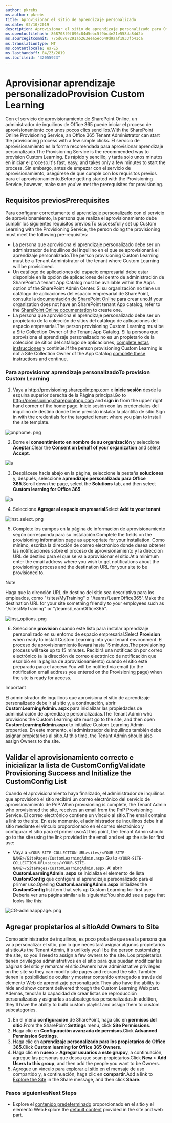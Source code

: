 ```yaml
---
author: pkrebs
ms.author: pkrebs
title: Aprovisionar el sitio de aprendizaje personalizado
ms.date: 02/10/2019
description: Aprovisionar el sitio de aprendizaje personalizado para Office 365 a través del motor de aprovisionamiento de SharePoint
ms.openlocfilehash: 868708f9f096c84d5ebc5f9bc4e21e558da84d2b
ms.sourcegitcommit: 775d6807291ab263eea5ec649d9aaf1933fb41ca
ms.translationtype: MT
ms.contentlocale: es-ES
ms.lasthandoff: 04/23/2019
ms.locfileid: "32055923"
---
```

# <a name="provision-custom-learning"></a><span data-ttu-id="52380-103">Aprovisionar aprendizaje personalizado</span><span class="sxs-lookup"><span data-stu-id="52380-103">Provision Custom Learning</span></span> 

<span data-ttu-id="52380-104">Con el servicio de aprovisionamiento de SharePoint Online, un administrador de inquilinos de Office 365 puede iniciar el proceso de aprovisionamiento con unos pocos clics sencillos.</span><span class="sxs-lookup"><span data-stu-id="52380-104">With the SharePoint Online Provisioning Service, an Office 365 Tenant Administrator can start the provisioning process with a few simple clicks.</span></span> <span data-ttu-id="52380-105">El servicio de aprovisionamiento es la forma recomendada para aprovisionar aprendizaje personalizado.</span><span class="sxs-lookup"><span data-stu-id="52380-105">The Provisioning Service is the recommended way to provision Custom Learning.</span></span> <span data-ttu-id="52380-106">Es rápido y sencillo, y tarda solo unos minutos en iniciar el proceso.</span><span class="sxs-lookup"><span data-stu-id="52380-106">It's fast, easy, and takes only a few minutes to start the process.</span></span> <span data-ttu-id="52380-107">Sin embargo, antes de empezar con el servicio de aprovisionamiento, asegúrese de que cumple con los requisitos previos para el aprovisionamiento.</span><span class="sxs-lookup"><span data-stu-id="52380-107">Before getting started with the Provisioning Service, however, make sure you've met the prerequisites for provisioning.</span></span>

## <a name="prerequisites"></a><span data-ttu-id="52380-108">Requisitos previos</span><span class="sxs-lookup"><span data-stu-id="52380-108">Prerequisites</span></span>
 
<span data-ttu-id="52380-109">Para configurar correctamente el aprendizaje personalizado con el servicio de aprovisionamiento, la persona que realiza el aprovisionamiento debe cumplir los siguientes requisitos previos:</span><span class="sxs-lookup"><span data-stu-id="52380-109">To successfully set up Custom Learning with the Provisioning Service, the person doing the provisioning must meet the following pre-requisites:</span></span> 
 
- <span data-ttu-id="52380-110">La persona que aprovisiona el aprendizaje personalizado debe ser un administrador de inquilinos del inquilino en el que se aprovisionará el aprendizaje personalizado.</span><span class="sxs-lookup"><span data-stu-id="52380-110">The person provisioning Custom Learning must be a Tenant Administrator of the tenant where Custom Learning will be provisioned.</span></span>  
- <span data-ttu-id="52380-111">Un catálogo de aplicaciones del espacio empresarial debe estar disponible en la opción de aplicaciones del centro de administración de SharePoint.</span><span class="sxs-lookup"><span data-stu-id="52380-111">A tenant App Catalog must be available within the Apps option of the SharePoint Admin Center.</span></span> <span data-ttu-id="52380-112">Si su organización no tiene un catálogo de aplicaciones del espacio empresarial de SharePoint, consulte la [documentación de SharePoint Online](https://docs.microsoft.com/en-us/sharepoint/use-app-catalog) para crear uno.</span><span class="sxs-lookup"><span data-stu-id="52380-112">If your organization does not have an SharePoint tenant App catalog, refer to the [SharePoint Online documentation](https://docs.microsoft.com/en-us/sharepoint/use-app-catalog) to create one.</span></span>  
- <span data-ttu-id="52380-113">La persona que aprovisiona el aprendizaje personalizado debe ser un propietario de la colección de sitios del catálogo de aplicaciones del espacio empresarial.</span><span class="sxs-lookup"><span data-stu-id="52380-113">The person provisioning Custom Learning must be a Site Collection Owner of the Tenant App Catalog.</span></span> <span data-ttu-id="52380-114">Si la persona que aprovisiona el aprendizaje personalizado no es un propietario de la colección de sitios del catálogo de aplicaciones, [complete estas instrucciones](addappadmin.md) y continúe.</span><span class="sxs-lookup"><span data-stu-id="52380-114">If the person provisioning Custom Learning is not a Site Collection Owner of the App Catalog [complete these instructions](addappadmin.md) and continue.</span></span> 

### <a name="to-provision-custom-learning"></a><span data-ttu-id="52380-115">Para aprovisionar aprendizaje personalizado</span><span class="sxs-lookup"><span data-stu-id="52380-115">To provision Custom Learning</span></span>

1. <span data-ttu-id="52380-116">Vaya a http://provisioning.sharepointpnp.com e **inicie sesión** desde la esquina superior derecha de la Página principal.</span><span class="sxs-lookup"><span data-stu-id="52380-116">Go to http://provisioning.sharepointpnp.com and **sign in** from the upper right hand corner of the home page.</span></span>  <span data-ttu-id="52380-117">Inicie sesión con las credenciales del inquilino de destino donde tiene previsto instalar la plantilla de sitio.</span><span class="sxs-lookup"><span data-stu-id="52380-117">Sign in with the  credentials for the targeted tenant where you plan to install the site template.</span></span>

![pnphome. png](media/inst_signin.png)

2. <span data-ttu-id="52380-119">Borre el **consentimiento en nombre de su organización** y seleccione **Aceptar**.</span><span class="sxs-lookup"><span data-stu-id="52380-119">Clear the **Consent on behalf of your organization** and select **Accept**.</span></span>

![a](media/inst_perms.png)

3. <span data-ttu-id="52380-121">Desplácese hacia abajo en la página, seleccione la pestaña **soluciones** y, después, seleccione **aprendizaje personalizado para Office 365**.</span><span class="sxs-lookup"><span data-stu-id="52380-121">Scroll down the page, select the **Solutions** tab, and then select **Custom learning for Office 365**.</span></span> 

![a](media/inst_select.png)

4. <span data-ttu-id="52380-123">Seleccione **Agregar al espacio empresarial**</span><span class="sxs-lookup"><span data-stu-id="52380-123">Select **Add to your tenant**</span></span>

![inst_select. png](media/inst_add.png)

5. <span data-ttu-id="52380-125">Complete los campos en la página de información de aprovisionamiento según corresponda para su instalación.</span><span class="sxs-lookup"><span data-stu-id="52380-125">Complete the fields on the provisioning information page as appropriate for your installation.</span></span> <span data-ttu-id="52380-126">Como mínimo, escriba la dirección de correo electrónico donde desea obtener las notificaciones sobre el proceso de aprovisionamiento y la dirección URL de destino para el que se va a aprovisionar el sitio.</span><span class="sxs-lookup"><span data-stu-id="52380-126">At a minimum enter the email address where you wish to get notifications about the provisioning process and the destination URL for your site to be provisioned to.</span></span>  
> [!NOTE]
> <span data-ttu-id="52380-127">Haga que la dirección URL de destino del sitio sea descriptiva para los empleados, como "/sites/MyTraining" o "/teams/LearnOffice365".</span><span class="sxs-lookup"><span data-stu-id="52380-127">Make the destination URL for your site something friendly to your employees such as "/sites/MyTraining" or "/teams/LearnOffice365".</span></span>

![inst_options. png](media/inst_options.png)

6. <span data-ttu-id="52380-129">Seleccione **provisión** cuando esté listo para instalar aprendizaje personalizado en su entorno de espacio empresarial.</span><span class="sxs-lookup"><span data-stu-id="52380-129">Select **Provision** when ready to install Custom Learning into your tenant environment.</span></span>  <span data-ttu-id="52380-130">El proceso de aprovisionamiento llevará hasta 15 minutos.</span><span class="sxs-lookup"><span data-stu-id="52380-130">The provisioning process will take up to 15 minutes.</span></span> <span data-ttu-id="52380-131">Recibirá una notificación por correo electrónico (a la dirección de correo electrónico de notificación que escribió en la página de aprovisionamiento) cuando el sitio esté preparado para el acceso.</span><span class="sxs-lookup"><span data-stu-id="52380-131">You will be notified via email (to the notification email address you entered on the Provisioning page) when the site is ready for access.</span></span> 

> [!IMPORTANT]
> <span data-ttu-id="52380-132">El administrador de inquilinos que aprovisiona el sitio de aprendizaje personalizado debe ir al sitio y, a continuación, abrir **CustomLearningAdmin. aspx** para inicializar las propiedades de administración de aprendizaje personalizadas.</span><span class="sxs-lookup"><span data-stu-id="52380-132">The Tenant Admin who provisions the Custom Learning site must go to the site, and then open **CustomLearningAdmin.aspx** to initialize Custom Learning Admin properties.</span></span> <span data-ttu-id="52380-133">En este momento, el administrador de inquilinos también debe asignar propietarios al sitio.</span><span class="sxs-lookup"><span data-stu-id="52380-133">At this time, the Tenant Admin should also assign Owners to the site.</span></span> 

## <a name="validate-provisioning-success-and-initialize-the-customconfig-list"></a><span data-ttu-id="52380-134">Validar el aprovisionamiento correcto e inicializar la lista de CustomConfig</span><span class="sxs-lookup"><span data-stu-id="52380-134">Validate Provisioning Success and Initialize the CustomConfig List</span></span>

<span data-ttu-id="52380-135">Cuando el aprovisionamiento haya finalizado, el administrador de inquilinos que aprovisionó el sitio recibirá un correo electrónico del servicio de aprovisionamiento de PnP.</span><span class="sxs-lookup"><span data-stu-id="52380-135">When provisioning is complete, the Tenant Admin who provisioned the site, receives an email from the PnP Provisioning Service.</span></span> <span data-ttu-id="52380-136">El correo electrónico contiene un vínculo al sitio.</span><span class="sxs-lookup"><span data-stu-id="52380-136">The email contains a link to the site.</span></span> <span data-ttu-id="52380-137">En este momento, el administrador de inquilinos debe ir al sitio mediante el vínculo proporcionado en el correo electrónico y configurar el sitio para el primer uso:</span><span class="sxs-lookup"><span data-stu-id="52380-137">At this point, the Tenant Admin should go to the site using the link provided in the email and set up the site for first use:</span></span>

- <span data-ttu-id="52380-138">Vaya a `<YOUR-SITE-COLLECTION-URL>sites/<YOUR-SITE-NAME>/SitePages/CustomLearningAdmin.aspx`.</span><span class="sxs-lookup"><span data-stu-id="52380-138">Go to `<YOUR-SITE-COLLECTION-URL>sites/<YOUR-SITE-NAME>/SitePages/CustomLearningAdmin.aspx`.</span></span> <span data-ttu-id="52380-139">Al abrir **CustomLearningAdmin. aspx** se inicializa el elemento de lista **CustomConfig** que configura el aprendizaje personalizado para el primer uso.</span><span class="sxs-lookup"><span data-stu-id="52380-139">Opening **CustomLearningAdmin.aspx** initializes the **CustomConfig** list item that sets up Custom Learning for first use.</span></span> <span data-ttu-id="52380-140">Debería ver una página similar a la siguiente:</span><span class="sxs-lookup"><span data-stu-id="52380-140">You should see a page that looks like this:</span></span>

![CG-adminapppage. png](media/cg-adminapppage.png)

## <a name="add-owners-to-site"></a><span data-ttu-id="52380-142">Agregar propietarios al sitio</span><span class="sxs-lookup"><span data-stu-id="52380-142">Add Owners to Site</span></span>
<span data-ttu-id="52380-143">Como administrador de inquilinos, es poco probable que sea la persona que va a personalizar el sitio, por lo que necesitará asignar algunos propietarios al sitio.</span><span class="sxs-lookup"><span data-stu-id="52380-143">As the Tenant Admin, it's unlikely you'll be the person customizing the site, so you'll need to assign a few owners to the site.</span></span> <span data-ttu-id="52380-144">Los propietarios tienen privilegios administrativos en el sitio para que puedan modificar las páginas del sitio y remarcar el sitio.</span><span class="sxs-lookup"><span data-stu-id="52380-144">Owners have administrative privileges on the site so they can modify site pages and rebrand the site.</span></span> <span data-ttu-id="52380-145">También tienen la posibilidad de ocultar y mostrar contenido entregado a través del elemento Web de aprendizaje personalizado.</span><span class="sxs-lookup"><span data-stu-id="52380-145">They also have the ability to hide and show content delivered through the Custom Learning Web part.</span></span> <span data-ttu-id="52380-146">Además, tendrán la capacidad de crear listas de reproducción personalizadas y asignarlas a subcategorías personalizadas.</span><span class="sxs-lookup"><span data-stu-id="52380-146">In addition, they'll have the ability to build custom playlist and assign them to custom subcategories.</span></span>  

1. <span data-ttu-id="52380-147">En el menú **configuración** de SharePoint, haga clic en **permisos del sitio**.</span><span class="sxs-lookup"><span data-stu-id="52380-147">From the SharePoint **Settings** menu, click **Site Permissions**.</span></span>
2. <span data-ttu-id="52380-148">Haga clic en **Configuración avanzada de permisos**.</span><span class="sxs-lookup"><span data-stu-id="52380-148">Click **Advanced Permission Settings**.</span></span>
3. <span data-ttu-id="52380-149">Haga clic en **aprendizaje personalizado para los propietarios de Office 365**.</span><span class="sxs-lookup"><span data-stu-id="52380-149">Click **Custom learning for Office 365 Owners**.</span></span>
4. <span data-ttu-id="52380-150">Haga clic en **nuevo** > **Agregar usuarios a este grupo**y, a continuación, agregue las personas que desea que sean propietarios.</span><span class="sxs-lookup"><span data-stu-id="52380-150">Click **New** > **Add Users to this group**, and then add the people you want to be Owners.</span></span> 
5. <span data-ttu-id="52380-151">Agregue un vínculo para [explorar el sitio](custom_exploresite.md) en el mensaje de uso compartido y, a continuación, haga clic en **compartir**.</span><span class="sxs-lookup"><span data-stu-id="52380-151">Add a link to [Explore the Site](custom_exploresite.md) in the Share message, and then click **Share**.</span></span>

### <a name="next-steps"></a><span data-ttu-id="52380-152">Pasos siguientes</span><span class="sxs-lookup"><span data-stu-id="52380-152">Next Steps</span></span>
- <span data-ttu-id="52380-153">Explore el [contenido predeterminado](custom_exploresite.md) proporcionado en el sitio y el elemento Web.</span><span class="sxs-lookup"><span data-stu-id="52380-153">Explore the [default content](custom_exploresite.md) provided in the site and web part.</span></span>
